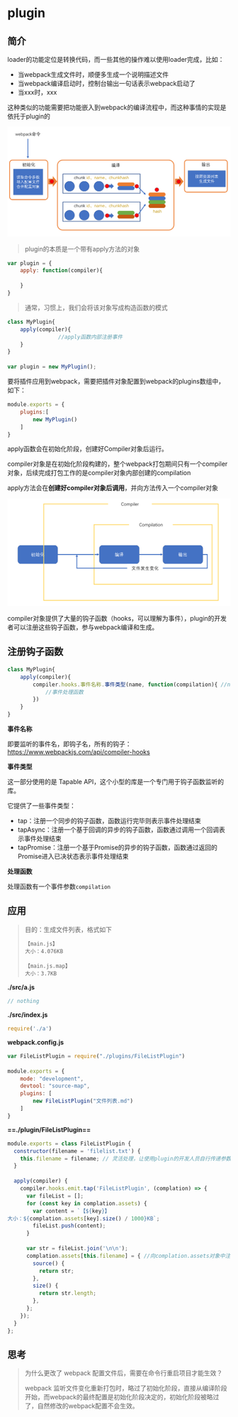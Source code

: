 # plugin

## 简介

loader的功能定位是转换代码，而一些其他的操作难以使用loader完成，比如：

- 当webpack生成文件时，顺便多生成一个说明描述文件
- 当webpack编译启动时，控制台输出一句话表示webpack启动了
- 当xxx时，xxx

这种类似的功能需要把功能嵌入到webpack的编译流程中，而这种事情的实现是依托于plugin的

![](assets/2020-01-15-12-45-16.png)

> plugin的本质是一个带有apply方法的对象

```js
var plugin = {
    apply: function(compiler){
        
    }
}
```

> 通常，习惯上，我们会将该对象写成构造函数的模式

```js
class MyPlugin{
    apply(compiler){
				//apply函数内部注册事件
    }
}

var plugin = new MyPlugin();
```

要将插件应用到webpack，需要把插件对象配置到webpack的plugins数组中，如下：

```js
module.exports = {
    plugins:[
        new MyPlugin()
    ]
}
```

apply函数会在初始化阶段，创建好Compiler对象后运行。

compiler对象是在初始化阶段构建的，整个webpack打包期间只有一个compiler对象，后续完成打包工作的是compiler对象内部创建的compilation

apply方法会在**创建好compiler对象后调用**，并向方法传入一个compiler对象

![](assets/2020-01-15-12-49-26.png)

compiler对象提供了大量的钩子函数（hooks，可以理解为事件），plugin的开发者可以注册这些钩子函数，参与webpack编译和生成。

## 注册钩子函数

```js
class MyPlugin{
    apply(compiler){
        compiler.hooks.事件名称.事件类型(name, function(compilation){ //name通常写为名 'MyPlugin'
            //事件处理函数
        })
    }
}
```

**事件名称**

即要监听的事件名，即钩子名，所有的钩子：https://www.webpackjs.com/api/compiler-hooks

**事件类型**

这一部分使用的是 Tapable API，这个小型的库是一个专门用于钩子函数监听的库。

它提供了一些事件类型：

- tap：注册一个同步的钩子函数，函数运行完毕则表示事件处理结束
- tapAsync：注册一个基于回调的异步的钩子函数，函数通过调用一个回调表示事件处理结束
- tapPromise：注册一个基于Promise的异步的钩子函数，函数通过返回的Promise进入已决状态表示事件处理结束

**处理函数**

处理函数有一个事件参数```compilation```

## 应用

> 目的：生成文件列表，格式如下
>
> ```markdown
> 【main.js】
> 大小：4.076KB
> 
> 【main.js.map】
> 大小：3.7KB
> ```

**./src/a.js**

```js
// nothing
```

**./src/index.js**

```js
require('./a')
```

**webpack.config.js**

```js
var FileListPlugin = require("./plugins/FileListPlugin")

module.exports = {
    mode: "development",
    devtool: "source-map",
    plugins: [
        new FileListPlugin("文件列表.md")
    ]
}
```

**==./plugin/FileListPlugin==**

```js
module.exports = class FileListPlugin {
  constructor(filename = 'filelist.txt') {
    this.filename = filename; // 灵活处理，让使用plugin的开发人员自行传递参数
  }

  apply(compiler) {
    compiler.hooks.emit.tap('FileListPlugin', (complation) => {
      var fileList = [];
      for (const key in complation.assets) {
        var content = `【${key}】
大小：${complation.assets[key].size() / 1000}KB`;
        fileList.push(content);
      }

      var str = fileList.join('\n\n');
      complation.assets[this.filename] = { //向complation.assets对象中注入一个新的属性，供后续生成文件
        source() {
          return str;
        },
        size() {
          return str.length;
        },
      };
    });
  }
};
```



## 思考

> 为什么更改了 webpack 配置文件后，需要在命令行重启项目才能生效？
>
> webpack 监听文件变化重新打包时，略过了初始化阶段，直接从编译阶段开始，而webpack的最终配置是初始化阶段决定的，初始化阶段被略过了，自然修改的webpack配置不会生效。